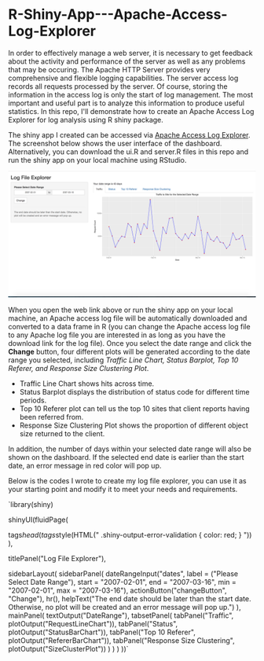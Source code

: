 # R-Shiny-App---Apache-Access-Log-Explorer

In order to effectively manage a web server, it is necessary to get feedback about the activity and performance of the server as well as any problems that may be occuring. The Apache HTTP Server provides very comprehensive and flexible logging capabilities. The server access log records all requests processed by the server. Of course, storing the information in the access log is only the start of log management. The most important and useful part is to analyze this information to produce useful statistics. In this repo, I'll demonstrate how to create an Apache Access Log Explorer for log analysis using R shiny package. 

The shiny app I created can be accessed via [Apache Access Log Explorer](https://hui-neil-zhang.shinyapps.io/access_log_explorer/). The screenshot below shows the user interface of the dashboard. Alternatively, you can download the ui.R and server.R files in this repo and run the shiny app on your local machine using RStudio. 

![alt text](https://github.com/NeilZhang1012/R-Shiny-App---Apache-Access-Log-Explorer/blob/master/access_log_screenshot.png)

When you open the web link above or run the shiny app on your local machine, an Apache access log file will be automatically downloaded and converted to a data frame in R (you can change the Apache access log file to any Apache log file you are interested in as long as you have the download link for the log file). Once you select the date range and click the **Change** button, four different plots will be generated according to the date range you selected, including *Traffic Line Chart, Status Barplot, Top 10 Referer, and Response Size Clustering Plot*.
* Traffic Line Chart shows hits across time.
* Status Barplot displays the distribution of status code for different time periods.
* Top 10 Referer plot can tell us the top 10 sites that client reports having been referred from.
* Response Size Clustering Plot shows the proportion of different object size returned to the client.

In addition, the number of days within your selected date range will also be shown on the dashboard. If the selected end date is earlier than the start date, an error message in red color will pop up.

Below is the codes I wrote to create my log file explorer, you can use it as your starting point and modify it to meet your needs and requirements.

`library(shiny)

shinyUI(fluidPage(
  
  tags$head(
    tags$style(HTML("
      .shiny-output-error-validation {
        color: red;
      }
    "))
  ),
  
  titlePanel("Log File Explorer"),
  
  sidebarLayout(
    sidebarPanel(
      dateRangeInput("dates", label = ("Please Select Date Range"),
                     start = "2007-02-01", end = "2007-03-16",
                     min = "2007-02-01", max = "2007-03-16"),
      actionButton("changeButton", "Change"),
      hr(),
      helpText("The end date should be later than the start date. Otherwise, no plot
               will be created and an error message will pop up.")
    ),
    mainPanel(
      textOutput("DateRange"),
      tabsetPanel(
        tabPanel("Traffic", plotOutput("RequestLineChart")),
        tabPanel("Status", plotOutput("StatusBarChart")),
        tabPanel("Top 10 Referer", plotOutput("RefererBarChart")),
        tabPanel("Response Size Clustering", plotOutput("SizeClusterPlot"))
      )
    )
  )
))`

